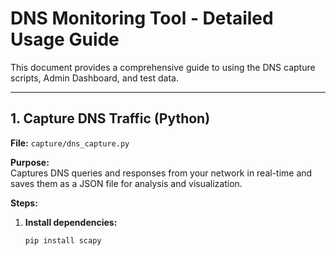 # DNS Monitoring Tool - Detailed Usage Guide

This document provides a comprehensive guide to using the DNS capture scripts, Admin Dashboard, and test data.

---

## 1. Capture DNS Traffic (Python)

**File:** `capture/dns_capture.py`

**Purpose:**  
Captures DNS queries and responses from your network in real-time and saves them as a JSON file for analysis and visualization.

**Steps:**
1. **Install dependencies:**  
   ```bash
   pip install scapy
